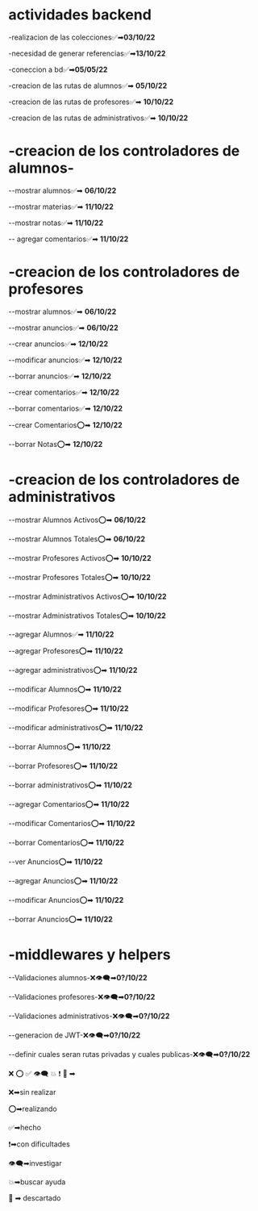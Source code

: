 # **actividades backend**

-realizacion de las colecciones✅➡**03/10/22**

-necesidad de generar referencias✅➡**13/10/22**

-coneccion a bd✅➡**05/05/22**

-creacion de las rutas de alumnos✅➡ **05/10/22**

-creacion de las rutas de profesores✅➡ **10/10/22**

-creacion de las rutas de administrativos✅➡ **10/10/22**


# **-creacion de los controladores de alumnos-** 

--mostrar alumnos✅➡ **06/10/22** 

--mostrar materias✅➡ **11/10/22** 

--mostrar notas✅➡ **11/10/22** 

-- agregar comentarios✅➡ **11/10/22** 


# **-creacion de los controladores de profesores**

--mostrar alumnos✅➡ **06/10/22**  

--mostrar anuncios✅➡ **06/10/22**  

--crear anuncios✅➡ **12/10/22**  

--modificar anuncios✅➡ **12/10/22**  

--borrar anuncios✅➡ **12/10/22**  

--crear comentarios✅➡ **12/10/22**  

--borrar comentarios✅➡ **12/10/22**  

--crear Comentarios⭕➡ **12/10/22**  

--borrar Notas⭕➡ **12/10/22**  




# **-creacion de los controladores de administrativos**

--mostrar Alumnos Activos⭕➡ **06/10/22**

--mostrar Alumnos Totales⭕➡ **06/10/22**

--mostrar Profesores Activos⭕➡ **10/10/22**

--mostrar Profesores Totales⭕➡ **10/10/22**

--mostrar Administrativos Activos⭕➡ **10/10/22**

--mostrar Administrativos Totales⭕➡ **10/10/22**

--agregar Alumnos✅➡ **11/10/22**

--agregar Profesores⭕➡ **11/10/22**

--agregar administrativos⭕➡ **11/10/22**

--modificar Alumnos⭕➡ **11/10/22**

--modificar Profesores⭕➡ **11/10/22**

--modificar administrativos⭕➡ **11/10/22**

--borrar Alumnos⭕➡ **11/10/22**

--borrar Profesores⭕➡ **11/10/22**

--borrar administrativos⭕➡ **11/10/22**

--agregar Comentarios⭕➡ **11/10/22**

--modificar Comentarios⭕➡ **11/10/22**

--borrar Comentarios⭕➡ **11/10/22**

--ver Anuncios⭕➡ **11/10/22**

--agregar Anuncios⭕➡ **11/10/22**

--modificar Anuncios⭕➡ **11/10/22**

--borrar Anuncios⭕➡ **11/10/22**

# **-middlewares y helpers**

--Validaciones alumnos-❌👁‍🗨➡**0?/10/22** 

--Validaciones profesores-❌👁‍🗨➡**0?/10/22**

--Validaciones administrativos-❌👁‍🗨➡**0?/10/22**

--generacion de JWT-❌👁‍🗨➡**0?/10/22**

--definir cuales seran rutas privadas y cuales publicas-❌👁‍🗨➡**0?/10/22**


❌ ⭕ ✅ 👁‍🗨 💥 ❗ 🚫 ➡




❌➡sin realizar

⭕➡realizando

✅➡hecho

❗➡con dificultades

👁‍🗨➡investigar

💥➡buscar ayuda

🚫 ➡ descartado

